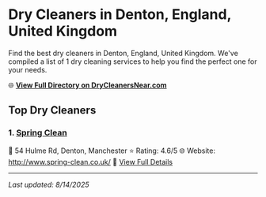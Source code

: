 # Dry Cleaners in Denton, England, United Kingdom

Find the best dry cleaners in Denton, England, United Kingdom. We've compiled a list of 1 dry cleaning services to help you find the perfect one for your needs.

🌐 **[View Full Directory on DryCleanersNear.com](https://drycleanersnear.com/city/United%20Kingdom/England/Denton)**

## Top Dry Cleaners

### 1. [Spring Clean](https://drycleanersnear.com/dryCleaner/6892b7da7a636409f9a33b48/spring-clean)
📍 54 Hulme Rd, Denton, Manchester
⭐ Rating: 4.6/5
🌐 Website: http://www.spring-clean.co.uk/
🔗 [View Full Details](https://drycleanersnear.com/dryCleaner/6892b7da7a636409f9a33b48/spring-clean)


---

*Last updated: 8/14/2025*

